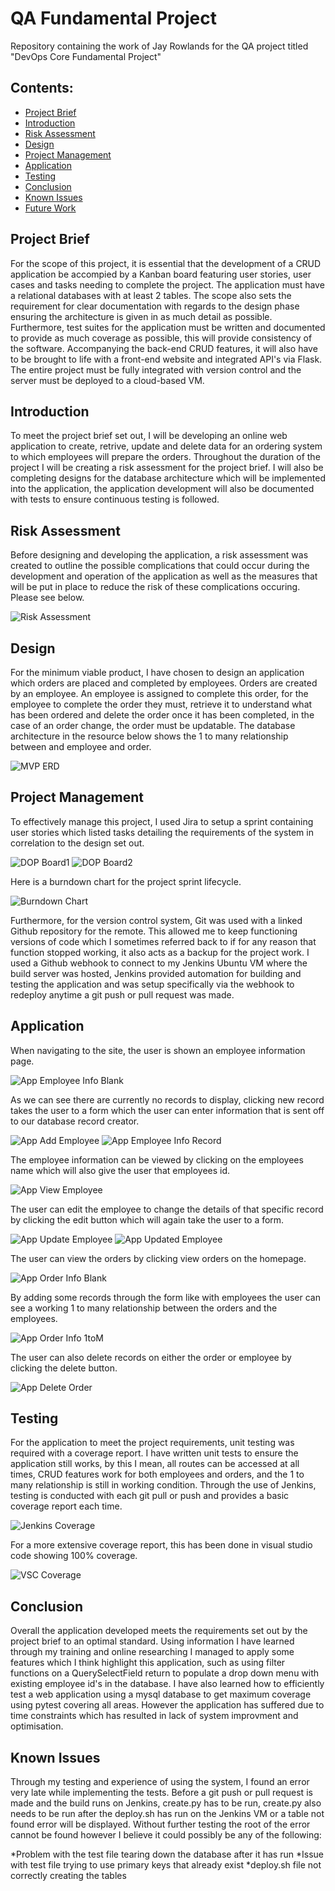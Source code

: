 # QA Fundamental Project
Repository containing the work of Jay Rowlands for the QA project titled "DevOps Core Fundamental Project"

## Contents:
* [Project Brief](#ProjectBrief) 
* [Introduction](#Introduction) 
* [Risk Assessment](#Risk-Assessment)
* [Design](#Design)
* [Project Management](#Project-Management)
* [Application](#Application)
* [Testing](#Testing)
* [Conclusion](#Conclusion)
* [Known Issues](#Known-Issues)
* [Future Work](#Future-Work)

## Project Brief

For the scope of this project, it is essential that the development of a CRUD application be accompied by a Kanban board featuring user stories, user cases and tasks needing to complete the project. The application must have a relational databases with at least 2 tables. The scope also sets the requirement for clear documentation with regards to the design phase ensuring the architecture is given in as much detail as possible. Furthermore, test suites for the application must be written and documented to provide as much coverage as possible, this will provide consistency of the software. Accompanying the back-end CRUD features, it will also have to be brought to life with a front-end website and integrated API's via Flask. The entire project must be fully integrated with version control and the server must be deployed to a cloud-based VM.

## Introduction

To meet the project brief set out, I will be developing an online web application to create, retrive, update and delete data for an ordering system to which employees will prepare the orders. Throughout the duration of the project I will be creating a risk assessment for the project brief. I will also be completing designs for the database architecture which will be implemented into the application, the application development will also be documented with tests to ensure continuous testing is followed.

## Risk Assessment

Before designing and developing the application, a risk assessment was created to outline the possible complications that could occur during the development and operation of the application as well as the measures that will be put in place to reduce the risk of these complications occuring. Please see below.

![Risk Assessment](https://github.com/JayRowlands/Project/blob/main/resources/Risk-Assessment.png) 

## Design

For the minimum viable product, I have chosen to design an application which orders are placed and completed by employees. Orders are created by an employee. An employee is assigned to complete this order, for the employee to complete the order they must, retrieve it to understand what has been ordered and delete the order once it has been completed, in the case of an order change, the order must be updatable. The database architecture in the resource below shows the 1 to many relationship between and employee and order.

![MVP ERD](https://github.com/JayRowlands/Project/blob/main/resources/Project-ERD.png)

## Project Management

To effectively manage this project, I used Jira to setup a sprint containing user stories which listed tasks detailing the requirements of the system in correlation to the design set out. 

![DOP Board1](https://github.com/JayRowlands/Project/blob/main/resources/dop-board1.png)
![DOP Board2](https://github.com/JayRowlands/Project/blob/main/resources/dop-board2.png)

Here is a burndown chart for the project sprint lifecycle.

![Burndown Chart](https://github.com/JayRowlands/Project/blob/main/resources/Burndown-Chart.png)

Furthermore, for the version control system, Git was used with a linked Github repository for the remote. This allowed me to keep functioning versions of code which I sometimes referred back to if for any reason that function stopped working, it also acts as a backup for the project work. I used a Github webhook to connect to my Jenkins Ubuntu VM where the build server was hosted, Jenkins provided automation for building and testing the application and was setup specifically via the webhook to redeploy anytime a git push or pull request was made.

## Application

When navigating to the site, the user is shown an employee information page.

![App Employee Info Blank](https://github.com/JayRowlands/Project/blob/main/resources/App-EI-blank.png)

As we can see there are currently no records to display, clicking new record takes the user to a form which the user can enter information that is sent off to our database record creator.

![App Add Employee](https://github.com/JayRowlands/Project/blob/main/resources/App-add-emp.png)
![App Employee Info Record](https://github.com/JayRowlands/Project/blob/main/resources/App-EI-record.png)

The employee information can be viewed by clicking on the employees name which will also give the user that employees id.

![App View Employee](https://github.com/JayRowlands/Project/blob/main/resources/App-view-emp.png)

The user can edit the employee to change the details of that specific record by clicking the edit button which will again take the user to a form.

![App Update Employee](https://github.com/JayRowlands/Project/blob/main/resources/App-update-emp.png)
![App Updated Employee](https://github.com/JayRowlands/Project/blob/main/resources/App-updated-emp.png)

The user can view the orders by clicking view orders on the homepage.

![App Order Info Blank](https://github.com/JayRowlands/Project/blob/main/resources/App-OI-blank.png)

By adding some records through the form like with employees the user can see a working 1 to many relationship between the orders and the employees.

![App Order Info 1toM](https://github.com/JayRowlands/Project/blob/main/resources/App-OI-1toM.png)

The user can also delete records on either the order or employee by clicking the delete button.

![App Delete Order](https://github.com/JayRowlands/Project/blob/main/resources/App-delete-order.png)

## Testing

For the application to meet the project requirements, unit testing was required with a coverage report. I have written unit tests to ensure the application still works, by this I mean, all routes can be accessed at all times, CRUD features work for both employees and orders, and the 1 to many relationship is still in working condition. Through the use of Jenkins, testing is conducted with each git pull or push and provides a basic coverage report each time.

![Jenkins Coverage](https://github.com/JayRowlands/Project/blob/main/resources/Jenkins-coverage.png)

For a more extensive coverage report, this has been done in visual studio code showing 100% coverage.

![VSC Coverage](https://github.com/JayRowlands/Project/blob/main/resources/VSC-coverage.png)

## Conclusion

Overall the application developed meets the requirements set out by the project brief to an optimal standard. Using information I have learned through my training and online researching I managed to apply some features which I think highlight this application, such as using filter functions on a QuerySelectField return to populate a drop down menu with existing employee id's in the database. I have also learned how to efficiently test a web application using a mysql database to get maximum coverage using pytest covering all areas. However the application has suffered due to time constraints which has resulted in lack of system improvment and optimisation.

## Known Issues

Through my testing and experience of using the system, I found an error very late while implementing the tests. Before a git push or pull request is made and the build runs on Jenkins, create.py has to be run, create.py also needs to be run after the deploy.sh has run on the Jenkins VM or a table not found error will be displayed. Without further testing the root of the error cannot be found however I believe it could possibly be any of the following:

*Problem with the test file tearing down the database after it has run
*Issue with test file trying to use primary keys that already exist
*deploy.sh file not correctly creating the tables